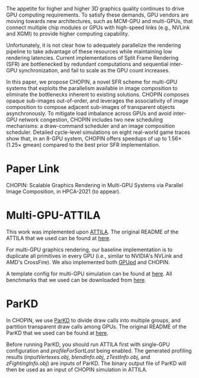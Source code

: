 The appetite for higher and higher 3D graphics quality continues to drive GPU computing requirements. To satisfy these demands, GPU vendors are moving towards new architectures, such as MCM-GPU and multi-GPUs, that connect multiple chip modules or GPUs with high-speed links (e.g., NVLink and XGMI) to provide higher computing capability.

Unfortunately, it is not clear how to adequately parallelize the rendering pipeline to take advantage of these resources while maintaining low rendering latencies. Current implementations of Split Frame Rendering (SFR) are bottlenecked by redundant computations and sequential inter-GPU synchronization, and fail to scale as the GPU count increases.

In this paper, we propose CHOPIN, a novel SFR scheme for multi-GPU systems that exploits the parallelism available in image composition to eliminate the bottlenecks inherent to existing solutions. CHOPIN composes opaque sub-images out-of-order, and leverages the associativity of image composition to compose adjacent sub-images of transparent objects asynchronously. To mitigate load imbalance across GPUs and avoid inter-GPU network congestion, CHOPIN includes two new scheduling mechanisms: a draw-command scheduler and an image composition scheduler. Detailed cycle-level simulations on eight real-world game traces show that, in an 8-GPU system, CHOPIN offers speedups of up to 1.56× (1.25× gmean) compared to the best prior SFR implementation.

# Paper Link

CHOPIN: Scalable Graphics Rendering in Multi-GPU Systems via Parallel Image Composition, in HPCA-2021 (to appear).

# Multi-GPU-ATTILA

This work was implemented upon [ATTILA](http://attila.ac.upc.edu/wiki/index.php/Attila_Project). The original README of the ATTILA that we used can be found at [here](./multigpu_graphics_attila/README.md).

For multi-GPU graphics rendering, our baseline implementation is to duplicate all primitives in every GPU (i.e., similar to NVIDIA's NVLink and AMD's CrossFire). We also implemented both [GPUpd](https://dl.acm.org/doi/abs/10.1145/3123939.3123968?casa_token=rB2k2gbD9_QAAAAA:ejh8sFOZK2KGL5hwQzCzfyS4025Z1nT2C4wZ0qNUhAvVYtiHSGjwvfRN_4fqOEJYFhY1ppxXiyezYw) and CHOPIN.

A template config for multi-GPU simulation can be found at [here](./multigpu_graphics_attila/test/config/bGPU_MultiGPUs.ini). All benchmarks that we used can be downloaded from [here](http://attila.ac.upc.edu/traceList/).

# ParKD

In CHOPIN, we use [ParKD](https://github.com/bchoi/ParKD) to divide draw calls into multiple groups, and partition transparent draw calls among GPUs. The original README of the ParKD that we used can be found at [here](./parkd/README).

Before running ParKD, you should run ATTILA first with single-GPU configuration and _profileForSortLast_ being enabled. The generated profiling results (_inputVertexes.obj_, _blendInfo.obj_, _zTestInfo.obj_, and _zFightingInfo.obj_) are inputs of ParKD. The binary output file of ParKD will then be used as an input of CHOPIN simulation in ATTILA.
